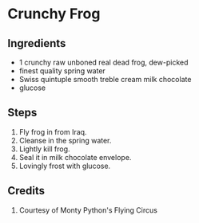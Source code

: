 # Crunchy Frog

## Ingredients
* 1 crunchy raw unboned real dead frog, dew-picked
* finest quality spring water
* Swiss quintuple smooth treble cream milk chocolate
* glucose


## Steps
1. Fly frog in from Iraq.
2. Cleanse in the spring water.
3. Lightly kill frog.
4. Seal it in milk chocolate envelope.
5. Lovingly frost with glucose.

## Credits

1. Courtesy of Monty Python's Flying Circus
